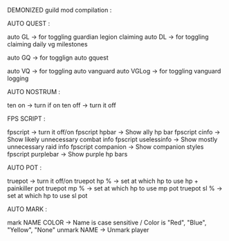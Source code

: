 DEMONIZED guild mod compilation :


AUTO QUEST :

auto GL    -> for toggling guardian legion claiming
auto DL    -> for toggling claiming daily vg milestones

auto GQ    -> for togglign auto gquest

auto VQ    -> for toggling auto vanguard
auto VGLog -> for toggling vanguard logging


AUTO NOSTRUM :

ten on      -> turn if on
ten off     -> turn it off


FPS SCRIPT :

fpscript                -> turn it off/on
fpscript hpbar          -> Show ally hp bar
fpscript cinfo          -> Show likely unnecessary combat info
fpscript uselessinfo    -> Show mostly unnecessary raid info
fpscript companion      -> Show companion styles
fpscript purplebar      -> Show purple hp bars


AUTO POT :


truepot         -> turn it off/on
truepot hp %    -> set at which hp to use hp + painkiller pot
truepot mp %    -> set at which hp to use mp pot
truepot sl %    -> set at which hp to use sl pot


AUTO MARK :

mark NAME COLOR     -> Name is case sensitive / Color is "Red", "Blue", "Yellow", "None"
unmark NAME         -> Unmark player